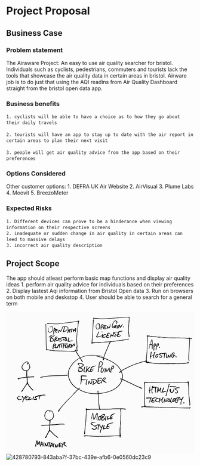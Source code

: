 # Project Proposal

## Business Case

### Problem statement
The Airaware Project: An easy to use air quality searcher for bristol.
    Individuals such as cyclists, pedestrians, commuters and tourists lack the tools that showcase the air quality data in certain areas in bristol. Airware job is to do just that using the AQI readins from Air Quality Dashboard straight from the bristol open data app.

### Business benefits
    1. cyclists will be able to have a choice as to how they go about their daily travels

    2. tourists will have an app to stay up to date with the air report in certain areas to plan their next visit

    3. people will get air quality advice from the app based on their preferences

### Options Considered
Other customer options:
                    1. DEFRA UK Air Website
                    2. AirVisual
                    3. Plume Labs
                    4. Moovit
                    5. BreezoMeter

### Expected Risks
    1. Different devices can prove to be a hinderance when viewing information on their respective screens
    2. inadequate or sudden change in air quality in certain areas can leed to massive delays
    3. incorrect air quality description

## Project Scope
The app should atleast perform basic map functions and display air quality ideas 
    1. perform air quality advice for individuals based on their preferences
    2. Display lastest Aqi information from Bristol Open data
    3. Run on browsers on both mobile and deskstop
    4. User should be able to search for a general term

![Insert your Context Diagram Here](images/context.png)![428780793-843aba7f-37bc-439e-afb6-0e0560dc23c9](https://github.com/user-attachments/assets/83c97a21-d344-47f0-aa42-9edf51a42c81)

